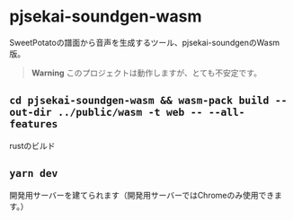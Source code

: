 # pjsekai-soundgen-wasm

SweetPotatoの譜面から音声を生成するツール、pjsekai-soundgenのWasm版。

>**Warning**
>このプロジェクトは動作しますが、とても不安定です。


## `cd pjsekai-soundgen-wasm && wasm-pack build --out-dir ../public/wasm -t web -- --all-features` 
rustのビルド

## `yarn dev` 
開発用サーバーを建てられます（開発用サーバーではChromeのみ使用できます。）
